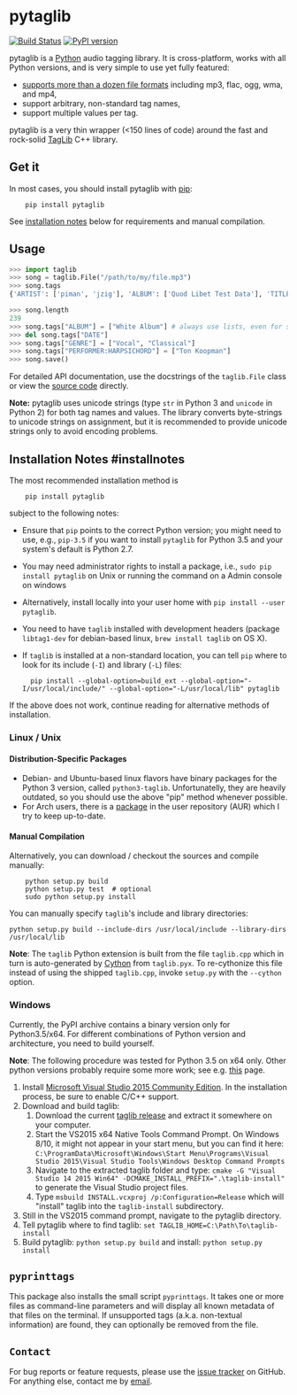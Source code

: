 # **pytaglib**
[![Build Status](https://travis-ci.org/supermihi/pytaglib.svg?branch=master)](https://travis-ci.org/supermihi/pytaglib)
[![PyPI version](https://badge.fury.io/py/pytaglib.svg)](https://badge.fury.io/py/pytaglib)

pytaglib is a [Python](http://www.python.org) audio tagging library. It is cross-platform, works with all Python versions, and is very simple to use yet fully featured:
 - [supports more than a dozen file formats](http://taglib.github.io) including mp3, flac, ogg, wma, and mp4,
 - support arbitrary, non-standard tag names,
 - support multiple values per tag.

pytaglib is a very thin wrapper (<150 lines of code) around the fast and rock-solid [TagLib](http://taglib.github.io) C++ library.

## Get it
In most cases, you should install pytaglib with [pip](https://pip.pypa.io/en/stable/):

        pip install pytaglib

See [installation notes](#installnotes) below for requirements and manual compilation.

## Usage

```python
>>> import taglib
>>> song = taglib.File("/path/to/my/file.mp3")
>>> song.tags
{'ARTIST': ['piman', 'jzig'], 'ALBUM': ['Quod Libet Test Data'], 'TITLE': ['Silence'], 'GENRE': ['Silence'], 'TRACKNUMBER': ['02/10'], 'DATE': ['2004']}

>>> song.length
239
>>> song.tags["ALBUM"] = ["White Album"] # always use lists, even for single values
>>> del song.tags["DATE"]
>>> song.tags["GENRE"] = ["Vocal", "Classical"]
>>> song.tags["PERFORMER:HARPSICHORD"] = ["Ton Koopman"] 
>>> song.save()
```
For detailed API documentation, use the docstrings of the `taglib.File` class or view the [source code](src/taglib.pyx) directly.


**Note:** pytaglib uses unicode strings (type `str` in Python 3 and `unicode` in Python 2) for both tag names and values. The library converts byte-strings to unicode strings on assignment, but it is recommended to provide unicode strings only to avoid encoding problems.

## Installation Notes #installnotes
The most recommended installation method is

        pip install pytaglib

subject to the following notes:
* Ensure that `pip` points to the correct Python version; you might need to use, e.g., `pip-3.5` if you want to install `pytaglib` for Python 3.5 and your system's default is Python 2.7.
* You may need administrator rights to install a package, i.e., `sudo pip install pytaglib` on Unix or running the command on a Admin console on windows
* Alternatively, install locally into your user home with `pip install --user pytaglib`.
* You need to have `taglib` installed with development headers (package `libtag1-dev` for debian-based linux, `brew install taglib` on OS X).
* If `taglib` is installed at a non-standard location, you can tell `pip` where to look for its include (`-I`) and library (`-L`) files:

        pip install --global-option=build_ext --global-option="-I/usr/local/include/" --global-option="-L/usr/local/lib" pytaglib

If the above does not work, continue reading for alternative methods of installation.

### Linux / Unix
#### Distribution-Specific Packages
* Debian- and Ubuntu-based linux flavors have binary packages for the Python 3 version, called `python3-taglib`. Unfortunatelly, they are heavily outdated, so you should use the above "pip" method whenever possible.
* For Arch users, there is a [package](https://aur.archlinux.org/packages/python-pytaglib/) in the user repository (AUR) which I try to keep up-to-date.
#### Manual Compilation
Alternatively, you can download / checkout the sources and compile manually:

        python setup.py build
        python setup.py test  # optional
        sudo python setup.py install

You can manually specify `taglib`'s include and library directories:

    python setup.py build --include-dirs /usr/local/include --library-dirs /usr/local/lib

**Note**: The `taglib` Python extension is built from the file `taglib.cpp` which in turn is
auto-generated by [Cython](http://www.cython.org) from `taglib.pyx`. To re-cythonize this file
instead of using the shipped `taglib.cpp`, invoke `setup.py` with the `--cython` option.

### Windows

Currently, the PyPI archive contains a binary version only for Python3.5/x64. For different combinations of Python version and architecture, you need to build yourself.

**Note**: The following procedure was tested for Python 3.5 on x64 only. Other python versions probably require some more work; see e.g. [this](https://blog.ionelmc.ro/2014/12/21/compiling-python-extensions-on-windows/) page.

1. Install [Microsoft Visual Studio 2015 Community Edition](https://www.visualstudio.com/downloads/download-visual-studio-vs). In the installation process, be sure to enable C/C++ support.
2. Download and build taglib:
    1. Download the current [taglib release](https://github.com/taglib/taglib/releases) and extract it somewhere   on your computer.
    2. Start the VS2015 x64 Native Tools Command Prompt. On Windows 8/10, it might not appear in your start menu, but you can find it here: `C:\ProgramData\Microsoft\Windows\Start Menu\Programs\Visual Studio 2015\Visual Studio Tools\Windows Desktop Command Prompts`
    3. Navigate to the extracted taglib folder and type: `cmake -G "Visual Studio 14 2015 Win64" -DCMAKE_INSTALL_PREFIX=".\taglib-install"` to generate the Visual Studio project files.
    4. Type `msbuild INSTALL.vcxproj /p:Configuration=Release` which will "install" taglib into the `taglib-install` subdirectory.
3. Still in the VS2015 command prompt, navigate to the pytaglib directory.
4. Tell pytaglib where to find taglib: `set TAGLIB_HOME=C:\Path\To\taglib-install`
5. Build pytaglib: `python setup.py build` and install: `python setup.py install`


## `pyprinttags`
This package also installs the small script `pyprinttags`. It takes one or more files as
command-line parameters and will display all known metadata of that files on the terminal.
If unsupported tags (a.k.a. non-textual information) are found, they can optionally be removed
from the file.

## `Contact`
For bug reports or feature requests, please use the
[issue tracker](https://github.com/supermihi/pytaglib/issues) on GitHub. For anything else, contact
me by [email](mailto:michaelhelmling@posteo.de).

